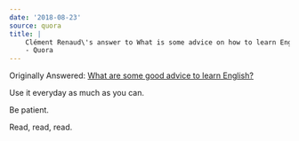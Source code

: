 ```yaml
---
date: '2018-08-23'
source: quora
title: |
    Clément Renaud\'s answer to What is some advice on how to learn English?
    - Quora
---
```


Originally Answered: [What are some good advice to learn
English?](http://quora.com/What-are-some-good-advice-to-learn-English?no_redirect=1)

Use it everyday as much as you can.

Be patient.

Read, read, read.
